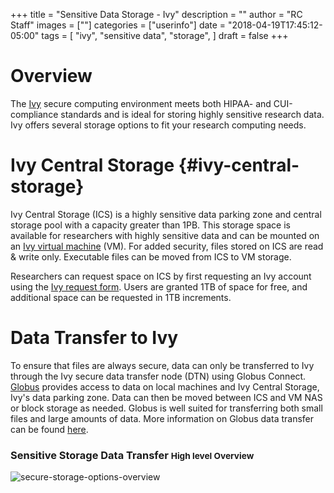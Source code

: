 +++
title = "Sensitive Data Storage - Ivy"
description = ""
author = "RC Staff"
images = [""]
categories = ["userinfo"]
date = "2018-04-19T17:45:12-05:00"
tags = [
    "ivy", 
    "sensitive data",
    "storage",
]
draft = false
+++

# Overview
The [Ivy](/userinfo/ivy/overview) secure computing environment meets both HIPAA- and CUI-compliance standards and is ideal for storing highly sensitive research data. Ivy offers several storage options to fit your research computing needs.

# Ivy Central Storage {#ivy-central-storage}
Ivy Central Storage (ICS) is a highly sensitive data parking zone and central storage pool with a capacity greater than 1PB. This storage space is available for researchers with highly sensitive data and can be mounted on an [Ivy virtual machine](/userinfo/ivy/overview#virtual-machines) (VM). For added security, files stored on ICS are read & write only. Executable files can be moved from ICS to VM storage.

Researchers can request space on ICS by first requesting an Ivy account using the <a href="https://services.rc.virginia.edu/ivyvm" target="_blank">Ivy request form</a>. Users are granted 1TB of space for free, and additional space can be requested in 1TB increments.


# Data Transfer to Ivy

To ensure that files are always secure, data can only be transferred to Ivy through the Ivy secure data transfer node (DTN) using Globus Connect. <a href="https://www.globus.org/" target="_blank">Globus</a> provides access to data on local machines and Ivy Central Storage, Ivy's data parking zone. Data can then be moved between ICS and VM NAS or block storage as needed. Globus is well suited for transferring both small files and large amounts of data. More information on Globus data transfer can be found [here](/userinfo/data-transfer).

<h3>
  Sensitive Storage Data Transfer
  <small class="text-muted">High level Overview</small>
</h3>
<img src="https://s3.amazonaws.com/uvasom-assets/imgs/somrc-storage-secure-apr2018.png" alt="secure-storage-options-overview">
